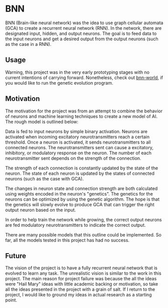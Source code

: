 # BNN

BNN (Brain-like neural network) was the idea to use graph cellular automata (GCA) to create a recurrent neural network (RNN). In the network, there are designated input, hidden, and output neurons. The goal is to feed data to the input neurons and get a desired output from the output neurons (such as the case in a RNN).

## Usage

Warning, this project was in the very early prototyping stages with no current intentions of carrying forward. Nonetheless, check out [bnn-world](https://github.com/pateichler/bnn-world), if you would like to run the genetic evolution program.

## Motivation

The motivation for the project was from an attempt to combine the behavior of neurons and machine learning techniques to create a new model of AI. The rough model is outlined below:

Data is fed to input neurons by simple binary activation. Neurons are activated when incoming excitatory neurotransmitters reach a certain threshold. Once a neuron is activated, it sends neurotransmitters to all connected neurons. The neurotransmitters sent can cause a excitatory, inhibitory, or modulatory response on the neuron. The number of each neurotransmitter sent depends on the strength of the connection.

The strength of each connection is constantly updated by the state of the neuron. The state of each neuron is updated by the states of connected neurons (such as the case with GCA). 

The changes in neuron state and connection strength are both calculated using weights encoded in the neuron's "genetics". The genetics for the neurons can be optimized by using the genetic algorithm. The hope is that the genetics will slowly evolve to produce GCA that can trigger the right output neuron based on the input.

In order to help train the network while growing, the correct output neurons are fed modulatory neurotransmitters to indicate the correct output.

There are many possible models that this outline could be implemented. So far, all the models tested in this project has had no success.

## Future

The vision of the project is to have a fully recurrent neural network that is evolved to learn any task. The unrealistic vision is similar to the work in this project. The main reason for project failure was because the all the ideas were "Hail Mary" ideas with little academic backing or motivation, so take all the ideas presented in the project with a grain of salt. If I return to the project, I would like to ground my ideas in actual research as a starting point.
